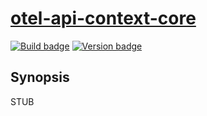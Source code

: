 # [otel-api-context-core][]

[![Build badge][]][build]
[![Version badge][]][version]

## Synopsis

STUB

[otel-api-context-core]: https://github.com/jship/otel-api-context-core
[Build badge]: https://github.com/jship/otel-api-context-core/workflows/CI/badge.svg
[build]: https://github.com/jship/otel-api-context-core/actions
[Version badge]: https://img.shields.io/hackage/v/otel-api-context-core?color=brightgreen&label=version&logo=haskell
[version]: https://hackage.haskell.org/package/otel-api-context-core
[Haddocks]: https://hackage.haskell.org/package/otel-api-context-core
